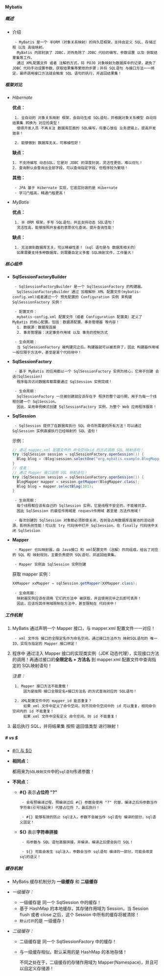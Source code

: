 #### Mybatis

##### 概述

+ 介绍

  ```
   · MyBatis 是一个 半ORM（对象关系映射）的持久层框架，支持自定义 SQL、存储过程 以及 高级映射。
   	MyBatis 内部封装了 JDBC，对外免除了 JDBC 代码的编写、参数设置 以及 获取结果集等工作。
   	通过 XML配置文件 或者 注解的方式，将 POJO 对象映射为数据库中的记录，避免了 JDBC 代码手动设置参数、获取结果集等繁琐的步骤；并将 SQL语句 与接口方法一一绑定，最终调用接口方法就会触发 SQL 语句的执行，并返回结果集！
  ```

##### 框架对比

+ *Hibernate*

  **优点：**

  ```
   1. 全自动的 对象关系映射 框架，会自动生成 SQL语句，并根据对象关系模型 自动将结果集 转换为 对应的类型！
   	使得开发人员 不再关注 数据库层面的 SQL编写，将重心放在 业务逻辑上，提高开发效率！
   	
   2. 能够做到 数据库无关，可移植性好！
  ```

  **缺点：**

  ```
  1. 不支持编写 动态SQL，它是对 JDBC 的深度封装，灵活性更低，难以优化！
  2. 查询默认会查询出全部字段，可以查询指定字段，但程序较为繁琐！
  ```

  **其他：**

  ```
   · JPA 基于 Hibernate 实现，它底层封装的是 Hibernate
   · 学习门槛高，精通门槛更高！
  ```

+ *MyBatis*

  **优点：**

  ```
   1. 半 ORM 框架，手写 SQL语句，并且支持动态 SQL语句！
   	灵活性高，能够按照开发者的意愿优化查询，提升查询性能！
  ```

  **缺点：**

  ```
   1. 无法做到数据库无关，可以移植性差！（sql 语句是与 数据库相关的）
   	如果需要支持多种数据库，则需要自定义多套 SQL映射文件，工作量大！
  ```

##### 核心组件

+ **SqlSessionFactoryBuilder**

  ```
   · SqlSessionFactoryBuilder 是一个 SqlSessionFactory 的构建器。
   	SqlSessionFactoryBuilder 通过 加载解析 XML 配置文件(mybatis-config.xml)或者通过一个 预先配置的 Configuration 实例 来构建 SqlSessionFactory 实例！
  ```

  ```
   · 配置文件：
   	mybatis-config.xml 配置文件（或者 Configuration 配置类）定义了 MyBatis 的核心配置。包括：数据源配置、事务管理器 等内容！
   	1. 数据源：数据库连接
   	2. 事务管理器：决定事务作用域 以及 事务的控制方式
  ```

  ```
   · 生命周期：
   	当 SqlSessionFactory 被构建完之后，构建器就可以被丢弃了，因此 构建器作用域 一般仅限于方法中，甚至是某个代码块中！
  ```

+ **SqlSessionFactory**

  ```
   · 基于 MyBatis 的应用都以一个 SqlSessionFactory 实例为核心，它用于创建 会话(SqlSession)
   	程序每次访问数据库都需要通过 SqlSession 实例完成！
  ```

  ```
   · 生命周期：
   	SqlSessionFactory 一旦被创建就应该存在于 程序的整个运行期，用于为每一个线程创建一个 SqlSession。
   	因此，采用单例模式创建 SqlSessionFactory 实例，为整个 Web 应用程序服务！
  ```

+ **SqlSession**

  ```
   · SqlSession 提供了在数据库执行 SQL 命令所需要的所有方法！可以通过 SqlSession 实例直接执行已经映射的 SQL 语句！
  ```

  示例：

  ```java
  // 通过 mapper.xml 配置文件的 命令空间+id 的方式调用 SQL 映射语句！
  try (SqlSession session = sqlSessionFactory.openSession()) {
    Blog blog = (Blog)session.selectOne("org.mybatis.example.BlogMapper.selectBlog", 101);
  }
  // 或者：
  // 通过 Mapper 接口调用 SQL 映射语句！
  try (SqlSession session = sqlSessionFactory.openSession()) {
    BlogMapper mapper = session.getMapper(BlogMapper.class);
    Blog blog = mapper.selectBlog(101);
  }
  ```

  ```
   · 生命周期：
   	每个线程都应该有自己的 SqlSession 实例，它是线程不安全的，不能被共享。
   	因此 SqlSession 的最佳作用域是 request作用域 甚至是 方法作用域！
   
   · 每次创建的 SqlSession 对象都必须即使关闭，否则会占用数据库连接池的活动资源，影响系统性能！可以在 try 代码块中打开 SqlSession，在 finally 代码块中关闭 SqlSession
  ```

+ **Mapper**

  ```
   · Mapper 也叫映射器，由 Java接口 和 xml配置文件（注解）共同组成，给出了对应的 SQL 和 映射规则，主要负责提供 SQL语句，并返回结果集。
   
   · Mapper 实例由 SqlSession 实例创建
  ```

  获取 mapper 实例：

  ```java
  XXMapper xxMapper = sqlSession.getMapper(XXMapper.class);
  ```

  ```
   · 生命周期：
   	映射器实例应该在调用 它们的方法中 被获取，并且使用完毕之后即可丢弃！
   	因此，应该将其作用域限制在方法中，甚至限制在 代码块中！
  ```

##### 工作机制

1. MyBatis 通过声明一个 Mapper 接口，与 mapper.xml 配置文件一一对应！

   ```
    · xml 文件将 接口的全限定名作为命名空间，通过接口方法作为 映射SQL语句的 唯一ID，实现与指定的 Mapper 接口绑定！
   ```

2. 程序中 通过注入 Mapper 接口的实现类实例（JDK 动态代理），实现接口方法的调用！再通过接口的**全限定名 + 方法名** 到 mapper.xml 配置文件中查询指定的 SQL映射语句！

   *注意：*

   ```
    1. Mapper 接口方法不能重载！
    	因为是按照 接口全限定名+接口方法名 的方式查询对应的 SQL语句！
    
    2. XML配置文件中的 mapper_id 能否重复？
    	如果 xml 文件中定义了命令空间，则不同命令空间中的 id 可以重复，相同命令空间内的 id 不能重复！
    	如果 xml 文件中没有定义 命令空间，则 id 不能重复！
   ```

3. 最后执行 SQL，并将结果集 按照 返回值类型 进行映射！

##### \# vs $

+ [#{} 与 ${}](https://blog.csdn.net/siwuxie095/article/details/79190856)

+ **相同点：**

  都用来为`SQL映射文件`中的`sql语句`传递参数！

+ **不同点：**

  + **#{}** 表示**占位符 "?"**

    ```
     · 会有预编译过程，预编译过后 #{} 参数会使用 "?" 代替，编译之后将参数当作 字符串(引号括起来) 代替占位符 ?，最后执行！
     
     · #{} 能够有效的防止 sql注入，参数不会被当作 sql语句 编译的部分，sql语义固定！
    ```

  + **${}** 表示**字符串拼接**

    ```
     · 将参数与 SQL 语句直接拼接，并编译，编译之后便会执行 SQL！
     
     · ${} 可能会发生 sql注入，参数会当作 sql语句 编译的一部分，可能会改变 sql的语义！
    ```

##### 缓存机制

+ MyBatis 缓存机制分为 **一级缓存** 和 **二级缓存**

+ *一级缓存：*

  + 一级缓存是 同一个 SqlSession 中的缓存！
  + 基于 HashMap 的本地缓存，其存储作用域为 Session，当 Session flush 或者 close 之后，这个 Session 中所有的缓存将被清除！
  + `默认打开`的是 一级缓存！

+ *二级缓存：*

  + 二级缓存是 同一个 SqlSessionFactory 中的缓存！

  + 与一级缓存相似，默认采用的是 HashMap 的本地存储！

    不同之处在于，二级缓存的存储作用域为 Mapper(Namespace)，并且可以自定义存储源！
